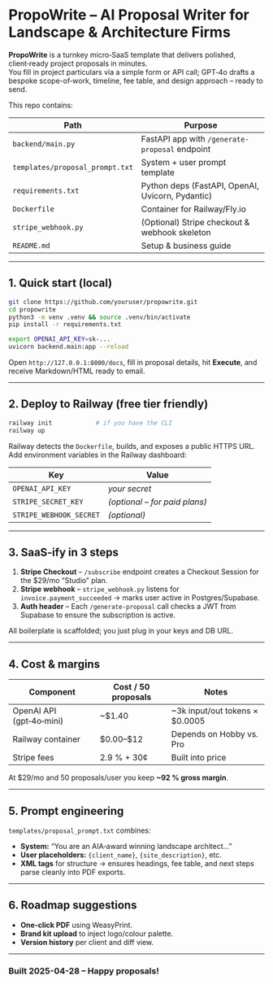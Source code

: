 
# PropoWrite – AI Proposal Writer for Landscape & Architecture Firms

**PropoWrite** is a turnkey micro‑SaaS template that delivers polished, client‑ready project proposals in minutes.  
You fill in project particulars via a simple form or API call; GPT‑4o drafts a bespoke scope-of‑work, timeline, fee table, and design approach – ready to send.

This repo contains:

| Path | Purpose |
|------|---------|
| `backend/main.py` | FastAPI app with `/generate-proposal` endpoint |
| `templates/proposal_prompt.txt` | System + user prompt template |
| `requirements.txt` | Python deps (FastAPI, OpenAI, Uvicorn, Pydantic) |
| `Dockerfile` | Container for Railway/Fly.io |
| `stripe_webhook.py` | (Optional) Stripe checkout & webhook skeleton |
| `README.md` | Setup & business guide |

---

## 1. Quick start (local)

```bash
git clone https://github.com/youruser/propowrite.git
cd propowrite
python3 -m venv .venv && source .venv/bin/activate
pip install -r requirements.txt

export OPENAI_API_KEY=sk-...
uvicorn backend.main:app --reload
```

Open `http://127.0.0.1:8000/docs`, fill in proposal details, hit **Execute**, and receive Markdown/HTML ready to email.

---

## 2. Deploy to Railway (free tier friendly)

```bash
railway init            # if you have the CLI
railway up
```

Railway detects the `Dockerfile`, builds, and exposes a public HTTPS URL.  
Add environment variables in the Railway dashboard:

| Key | Value |
|-----|-------|
| `OPENAI_API_KEY` | *your secret* |
| `STRIPE_SECRET_KEY` | *(optional – for paid plans)* |
| `STRIPE_WEBHOOK_SECRET` | *(optional)* |

---

## 3. SaaS‑ify in 3 steps

1. **Stripe Checkout** – `/subscribe` endpoint creates a Checkout Session for the \$29/mo “Studio” plan.  
2. **Stripe webhook** – `stripe_webhook.py` listens for `invoice.payment_succeeded` → marks user active in Postgres/Supabase.  
3. **Auth header** – Each `/generate-proposal` call checks a JWT from Supabase to ensure the subscription is active.

All boilerplate is scaffolded; you just plug in your keys and DB URL.

---

## 4. Cost & margins

| Component | Cost / 50 proposals | Notes |
|-----------|--------------------|-------|
| OpenAI API (gpt‑4o‑mini) | ~\$1.40 | ~3k input/out tokens × \$0.0005 |
| Railway container | \$0.00–\$12 | Depends on Hobby vs. Pro |
| Stripe fees | 2.9 % + 30¢ | Built into price |

At \$29/mo and 50 proposals/user you keep **~92 % gross margin**.

---

## 5. Prompt engineering

`templates/proposal_prompt.txt` combines:

* **System:** “You are an AIA‑award winning landscape architect...”  
* **User placeholders:** `{client_name}`, `{site_description}`, etc.  
* **XML tags** for structure → ensures headings, fee table, and next steps parse cleanly into PDF exports.

---

## 6. Roadmap suggestions

* **One‑click PDF** using WeasyPrint.  
* **Brand kit upload** to inject logo/colour palette.  
* **Version history** per client and diff view.

---

### Built 2025-04-28 – Happy proposals!
